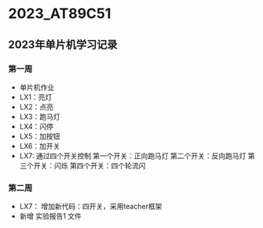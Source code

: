 # 2023_AT89C51
## 2023年单片机学习记录
### 第一周
- 单片机作业
- LX1：亮灯
- LX2：点亮
- LX3：跑马灯
- LX4：闪停
- LX5：加按钮
- LX6：加开关
- LX7: 通过四个开关控制
        第一个开关：正向跑马灯
        第二个开关：反向跑马灯
        第三个开关：闪烁
        第四个开关：四个轮流闪
### 第二周
- LX7： 增加新代码：四开关，采用teacher框架
- 新增 实验报告1 文件
